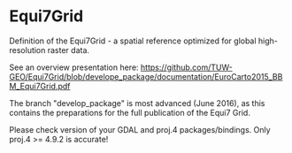 # Equi7Grid
Definition of the Equi7Grid - a spatial reference optimized for global high-resolution raster data.

See an overview presentation here:
https://github.com/TUW-GEO/Equi7Grid/blob/develope_package/documentation/EuroCarto2015_BBM_Equi7Grid.pdf

The branch "develop_package" is most advanced (June 2016), as this contains the preparations for the full publication of the Equi7 Grid.

Please check version of your GDAL and proj.4 packages/bindings. Only proj.4 >= 4.9.2 is accurate!
